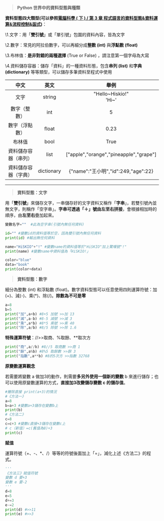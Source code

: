 > **Python 世界中的資料型態與種類**

**資料型態四大類型(可以參照[電腦科學 ( 下 ) / 第 3 章 程式語言的資料型態&資料運算&流程控制&函式](https://github.com/sakana-fish-owo/coding_lesson/blob/main/hiskio/codefree/%E9%9B%BB%E8%85%A6%E7%A7%91%E5%AD%B8%EF%BC%88%20%E4%B8%8B%EF%BC%89/%E7%AC%AC%203%20%E7%AB%A0%20%E7%A8%8B%E5%BC%8F%E8%AA%9E%E8%A8%80%E7%9A%84%E8%B3%87%E6%96%99%E5%9E%8B%E6%85%8B%26%E8%B3%87%E6%96%99%E9%81%8B%E7%AE%97%26%E6%B5%81%E7%A8%8B%E6%8E%A7%E5%88%B6%26%E5%87%BD%E5%BC%8F.md))**：

\1.文字：用「**雙引號**」或「單引號」包圍的資料內容，皆為文字

\2.數字：常見的阿拉伯數字，可以再細分成**整數 (int)** 與**浮點數 (float)**

\3.布林值：**是非對錯的兩種選擇** (True or False) ，請注意第一個字母為大寫

\4.資料儲存容器：儲存「資料」的一種資料形態，包含**串列 (list)** 和**字典(dictionary)** 等等類型，可以儲存多筆資料至程式中使用

|       **中文**       |  **英文**  |                **舉例**                |
| :------------------: | :--------: | :------------------------------------: |
|         文字         |   string   |       "Hello~Hiskio!"<br />'Hi~'       |
|     數字（整數）     |    int     |                   5                    |
|    數字（浮點數）    |   float    |                  0.23                  |
|        布林值        |    bool    |                  True                  |
| 資料儲存容器（串列） |    list    | ["apple","orange","pineapple","grape"] |
| 資料儲存容器（字典） | dictionary |  {"name":"王小明","id":249,"age":22}   |

-----

> **資料型態：文字**

用「**雙引號**」來儲存文字，一串儲存好的文字資料又稱作「**字串**」，若雙引號內並無文字，則稱作「空字串」。**字串可透過「＋」號由左至右拼接**，會根據相加時的順序，由**左至右**疊加起來。

```python
變數名字=""  #此為空字串(引號內無任何資料)
```

```python
id="" #變數id的資料值等於空，因為雙引號內無任何資料
print(id) #輸出無任何資料
```

```python
name="HiSKIO"+"!" #變數name的資料值等於"HiSKIO"加上驚嘆號"!"
print(name) #變數name中資料值為「HiSKIO!」
```

```python
color="blue"
data="book"
print(color+data)
```

> **資料型態：數字**

細分為整數 (int) 和浮點數 (float)。數字資料型態可以任意使用四則運算符號：加(+)、減(-)、乘(*)、除(/)。**除數為不可是零**

```python
a=8
b=5
print("加",a+b) #8+5 加號 >>加 13
print("減",a-b) #8-5 減號 >>減 3
print("乘",a*b) #8*5 乘號 >>乘 40
print("除",a/b) #8/5 除號 >>除 1.6
```

**特殊運算符號**：//>>取商、%取餘、**取次方

```python
print("商",a//b) #8//5 取商數 >>商 1
print("餘",a%b) #8%5 取餘數 >>餘 3
print("指數",a**b) #8的5次方 >>指數 32768
```

**原變數運算觀念**

若需要將變數 a 做加3的動作，則需要**多另外使用一個新的變數** b 來進行儲存；也可以使用原變數運算的方式，**直接加3改變儲存變數 c 的儲存值**。

```python
#撇除直接 print(a+3)的情況
#《方法一》
a=8
b=a+3 #變數a+3儲存在變數b上
print(b)
#《方法二》
c=8
c=c+3 #變數c直接+3儲存在變數c上
# c（新值）=c(舊值為8)+3
print(c)
```

**賦值**

運算符號（+、-、*、/）等等的符號後面加上「=」，減化上述《方法二》的程式。

```python
'''
《方法三》賦值符號
變數 d 要+3
變數 e 要-2
'''
d=8
e=5
d+=3
e-=2
print(d) #>>11
print(e) #>>3
```


